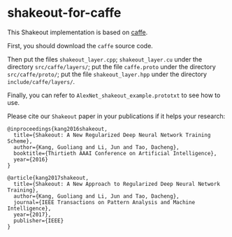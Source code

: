 # shakeout-for-caffe

This Shakeout implementation is based on [caffe](https://github.com/BVLC/caffe.git).

First, you should download the `caffe` source code.

Then put the files `shakeout_layer.cpp`; `shakeout_layer.cu` under the directory `src/caffe/layers/`;
put the file `caffe.proto` under the directory `src/caffe/proto/`; 
put the file `shakeout_layer.hpp` under the directory `include/caffe/layers/`.

Finally, you can refer to `AlexNet_shakeout_example.prototxt` to see how to use.                                                       

Please cite our `Shakeout` paper in your publications if it helps your research:

```
@inproceedings{kang2016shakeout,
  title={Shakeout: A New Regularized Deep Neural Network Training Scheme},
  author={Kang, Guoliang and Li, Jun and Tao, Dacheng},
  booktitle={Thirtieth AAAI Conference on Artificial Intelligence},
  year={2016}
}
```
```
@article{kang2017shakeout,
  title={Shakeout: A New Approach to Regularized Deep Neural Network Training},
  author={Kang, Guoliang and Li, Jun and Tao, Dacheng},
  journal={IEEE Transactions on Pattern Analysis and Machine Intelligence},
  year={2017},
  publisher={IEEE}
}
```
